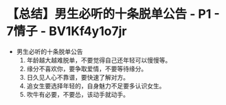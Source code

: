 # 【总结】男生必听的十条脱单公告 - P1 - 7情子 - BV1Kf4y1o7jr

-   男生必听的十条脱单公告
    1.  年龄越大越难脱单，不要觉得自己还年轻可以慢慢等。
    2.  缘分不喜欢你，要争取爱情，不要等待缘分。
    3.  日久见人心不靠谱，要快速了解对方。
    4.  追女生要选择年轻的，自身魅力不足要多认识女生。
    5.  吹牛有必要，不要怂，该动手就动手。